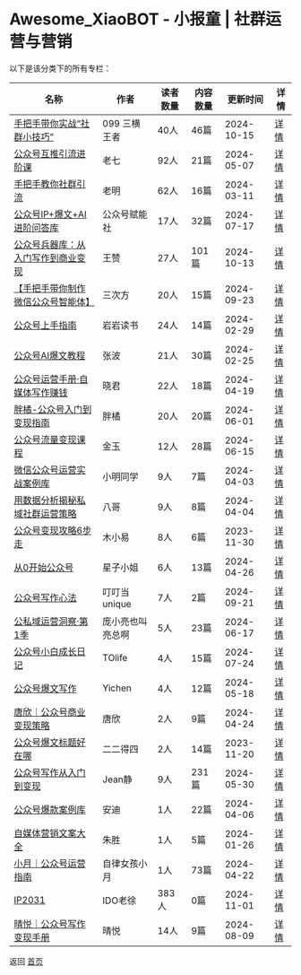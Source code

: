 # Awesome_XiaoBOT - 小报童 | 社群运营与营销

以下是该分类下的所有专栏：

| 名称 | 作者 | 读者数量 | 内容数量 | 更新时间 | 详情 |
|------|------|----------|----------|----------|------|
| [手把手带你实战“社群小技巧”](https://xiaobot.net/p/WZ099?refer=0b133df9-27dc-423b-8101-639049001c13) | 099   三横王者 | 40人 | 46篇 |  2024-10-15 | [详情](data/WZ099.md) |
| [公众号互推引流进阶课](https://xiaobot.net/p/qishu718?refer=0b133df9-27dc-423b-8101-639049001c13) | 老七 | 92人 | 21篇 |  2024-05-07 | [详情](data/qishu718.md) |
| [手把手教你社群引流](https://xiaobot.net/p/cuhdsi?refer=0b133df9-27dc-423b-8101-639049001c13) | 老明 | 62人 | 16篇 |  2024-03-11 | [详情](data/cuhdsi.md) |
| [公众号IP+爆文+AI进阶问答库](https://xiaobot.net/p/gzhjdk?refer=0b133df9-27dc-423b-8101-639049001c13) | 公众号赋能社 | 17人 | 32篇 |  2024-07-17 | [详情](data/gzhjdk.md) |
| [公众号兵器库：从入门写作到商业变现](https://xiaobot.net/p/MinstrelWang?refer=0b133df9-27dc-423b-8101-639049001c13) | 王赞 | 27人 | 101篇 |  2024-10-13 | [详情](data/MinstrelWang.md) |
| [【手把手带你制作微信公众号智能体】](https://xiaobot.net/p/python_logic?refer=0b133df9-27dc-423b-8101-639049001c13) | 三次方 | 20人 | 15篇 |  2024-09-23 | [详情](data/python_logic.md) |
| [公众号上手指南](https://xiaobot.net/p/xcwithyygds?refer=0b133df9-27dc-423b-8101-639049001c13) | 岩岩读书 | 24人 | 14篇 |  2024-02-29 | [详情](data/xcwithyygds.md) |
| [公众号AI爆文教程](https://xiaobot.net/p/gzhaibwjc?refer=0b133df9-27dc-423b-8101-639049001c13) | 张波 | 21人 | 30篇 |  2024-02-25 | [详情](data/gzhaibwjc.md) |
| [公众号运营手册·自媒体写作赚钱](https://xiaobot.net/p/Johnna2324210?refer=0b133df9-27dc-423b-8101-639049001c13) | 晓君 | 22人 | 18篇 |  2024-04-19 | [详情](data/Johnna2324210.md) |
| [胖橘-公众号入门到变现指南](https://xiaobot.net/p/fun616161?refer=0b133df9-27dc-423b-8101-639049001c13) | 胖橘 | 20人 | 20篇 |  2024-06-01 | [详情](data/fun616161.md) |
| [公众号流量变现课程](https://xiaobot.net/p/JY001?refer=0b133df9-27dc-423b-8101-639049001c13) | 金玉 | 12人 | 28篇 |  2024-06-15 | [详情](data/JY001.md) |
| [微信公众号运营实战案例库](https://xiaobot.net/p/171055379?refer=0b133df9-27dc-423b-8101-639049001c13) | 小明同学 | 9人 | 7篇 |  2024-04-03 | [详情](data/171055379.md) |
| [用数据分析揭秘私域社群运营策略](https://xiaobot.net/p/albert184x?refer=0b133df9-27dc-423b-8101-639049001c13) | 八哥 | 9人 | 8篇 |  2024-04-04 | [详情](data/albert184x.md) |
| [公众号变现攻略6步走](https://xiaobot.net/p/yangmaliaoyuer?refer=0b133df9-27dc-423b-8101-639049001c13) | 木小易 | 8人 | 6篇 |  2023-11-30 | [详情](data/yangmaliaoyuer.md) |
| [从0开始公众号](https://xiaobot.net/p/xingzi20010?refer=0b133df9-27dc-423b-8101-639049001c13) | 星子小姐 | 6人 | 13篇 |  2024-04-26 | [详情](data/xingzi20010.md) |
| [公众号写作心法](https://xiaobot.net/p/ATT111186?refer=0b133df9-27dc-423b-8101-639049001c13) | 叮叮当unique | 7人 | 2篇 |  2024-09-21 | [详情](data/ATT111186.md) |
| [公私域运营洞察·第1季](https://xiaobot.net/p/gongsiyu01?refer=0b133df9-27dc-423b-8101-639049001c13) | 庞小亮也叫亮总啊 | 5人 | 23篇 |  2024-06-17 | [详情](data/gongsiyu01.md) |
| [公众号小白成长日记](https://xiaobot.net/p/ile321?refer=0b133df9-27dc-423b-8101-639049001c13) | TOlife | 4人 | 15篇 |  2024-07-24 | [详情](data/ile321.md) |
| [公众号爆文写作](https://xiaobot.net/p/gzxiezuo?refer=0b133df9-27dc-423b-8101-639049001c13) | Yichen | 4人 | 12篇 |  2024-05-18 | [详情](data/gzxiezuo.md) |
| [唐欣｜公众号商业变现策略](https://xiaobot.net/p/gzh?refer=0b133df9-27dc-423b-8101-639049001c13) | 唐欣 | 2人 | 9篇 |  2024-04-24 | [详情](data/gzh.md) |
| [公众号爆文标题好在哪](https://xiaobot.net/p/baowen10w?refer=0b133df9-27dc-423b-8101-639049001c13) | 二二得四 | 2人 | 14篇 |  2023-11-20 | [详情](data/baowen10w.md) |
| [公众号写作从入门到变现](https://xiaobot.net/p/Jean0903?refer=0b133df9-27dc-423b-8101-639049001c13) | Jean静 | 9人 | 231篇 |  2024-05-30 | [详情](data/Jean0903.md) |
| [公众号爆款案例库](https://xiaobot.net/p/20221214?refer=0b133df9-27dc-423b-8101-639049001c13) | 安迪 | 1人 | 22篇 |  2024-04-06 | [详情](data/20221214.md) |
| [自媒体营销文案大全](https://xiaobot.net/p/zs0523?refer=0b133df9-27dc-423b-8101-639049001c13) | 朱胜 | 1人 | 5篇 |  2024-01-26 | [详情](data/zs0523.md) |
| [小月｜公众号运营指南](https://xiaobot.net/p/grace4xy?refer=0b133df9-27dc-423b-8101-639049001c13) | 自律女孩小月 | 1人 | 73篇 |  2024-04-22 | [详情](data/grace4xy.md) |
| [IP2031](https://xiaobot.net/p/ip2031?refer=0b133df9-27dc-423b-8101-639049001c13) | IDO老徐 | 383人 | 0篇 |  2024-11-01 | [详情](data/ip2031.md) |
| [晴悦｜公众号写作变现手册](https://xiaobot.net/p/qingyue618?refer=0b133df9-27dc-423b-8101-639049001c13) | 晴悦 | 14人 | 9篇 |  2024-08-09 | [详情](data/qingyue618.md) |


返回 [首页](../README.md)
